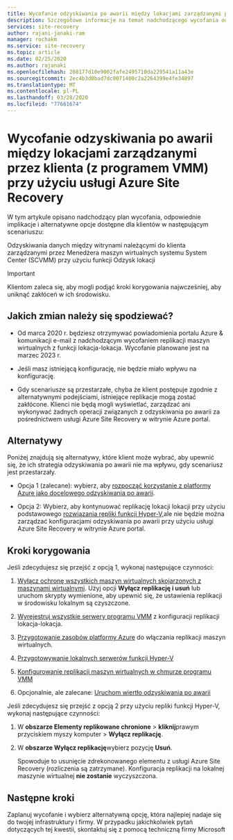 ```yaml
---
title: Wycofanie odzyskiwania po awarii między lokacjami zarządzanymi przez klienta (z programem VMM) przy użyciu usługi Azure Site Recovery | Dokumenty firmy Microsoft
description: Szczegółowe informacje na temat nadchodzącego wycofania odzyskiwania po awarii między witrynami należącymi do klienta przy użyciu funkcji Hyper-V oraz między lokacjami zarządzanymi przez SCVMM na platformie Azure i opcjami alternatywnymi
services: site-recovery
author: rajani-janaki-ram
manager: rochakm
ms.service: site-recovery
ms.topic: article
ms.date: 02/25/2020
ms.author: rajanaki
ms.openlocfilehash: 208177d10e9002fafe2495710da229541a11a43e
ms.sourcegitcommit: 2ec4b3d0bad7dc0071400c2a2264399e4fe34897
ms.translationtype: MT
ms.contentlocale: pl-PL
ms.lasthandoff: 03/28/2020
ms.locfileid: "77661674"
---
```

# <a name="deprecation-of-disaster-recovery-between-customer-managed-sites-with-vmm-using-azure-site-recovery"></a>Wycofanie odzyskiwania po awarii między lokacjami zarządzanymi przez klienta (z programem VMM) przy użyciu usługi Azure Site Recovery

W tym artykule opisano nadchodzący plan wycofania, odpowiednie implikacje i alternatywne opcje dostępne dla klientów w następującym scenariuszu:

Odzyskiwania danych między witrynami należącymi do klienta zarządzanymi przez Menedżera maszyn wirtualnych systemu System Center (SCVMM) przy użyciu funkcji Odzysk lokacji

> [!IMPORTANT]
> Klientom zaleca się, aby mogli podjąć kroki korygowania najwcześniej, aby uniknąć zakłóceń w ich środowisku. 

## <a name="what-changes-should-you-expect"></a>Jakich zmian należy się spodziewać?

- Od marca 2020 r. będziesz otrzymywać powiadomienia portalu Azure & komunikacji e-mail z nadchodzącym wycofaniem replikacji maszyn wirtualnych z funkcji lokacja-lokacja. Wycofanie planowane jest na marzec 2023 r.

- Jeśli masz istniejącą konfigurację, nie będzie miało wpływu na konfigurację.

- Gdy scenariusze są przestarzałe, chyba że klient postępuje zgodnie z alternatywnymi podejściami, istniejące replikacje mogą zostać zakłócone. Klienci nie będą mogli wyświetlać, zarządzać ani wykonywać żadnych operacji związanych z odzyskiwania po awarii za pośrednictwem usługi Azure Site Recovery w witrynie Azure portal.
 
## <a name="alternatives"></a>Alternatywy 

Poniżej znajdują się alternatywy, które klient może wybrać, aby upewnić się, że ich strategia odzyskiwania po awarii nie ma wpływu, gdy scenariusz jest przestarzały. 

- Opcja 1 (zalecane): wybierz, aby [rozpocząć korzystanie z platformy Azure jako docelowego odzyskiwania po awarii](hyper-v-vmm-azure-tutorial.md).


- Opcja 2: Wybierz, aby kontynuować replikację lokacji lokacji przy użyciu podstawowego [rozwiązania repliki funkcji Hyper-V,](https://docs.microsoft.com/windows-server/virtualization/hyper-v/manage/set-up-hyper-v-replica)ale nie będzie można zarządzać konfiguracjami odzyskiwania po awarii przy użyciu usługi Azure Site Recovery w witrynie Azure portal. 


## <a name="remediation-steps"></a>Kroki korygowania

Jeśli zdecydujesz się przejść z opcją 1, wykonaj następujące czynności:

1. [Wyłącz ochronę wszystkich maszyn wirtualnych skojarzonych z maszynami wirtualnymi](site-recovery-manage-registration-and-protection.md#disable-protection-for-a-hyper-v-virtual-machine-replicating-to-secondary-vmm-server-using-the-system-center-vmm-to-vmm-scenario). Użyj opcji **Wyłącz replikację i usuń** lub uruchom skrypty wymienione, aby upewnić się, że ustawienia replikacji w środowisku lokalnym są czyszczone. 

2. [Wyrejestruj wszystkie serwery programu VMM](site-recovery-manage-registration-and-protection.md#unregister-a-vmm-server) z konfiguracji replikacji lokacja-lokacja.

3. [Przygotowanie zasobów platformy Azure](tutorial-prepare-azure-for-hyperv.md) do włączania replikacji maszyn wirtualnych.
4. [Przygotowywanie lokalnych serwerów funkcji Hyper-V](hyper-v-prepare-on-premises-tutorial.md)
5. [Konfigurowanie replikacji maszyn wirtualnych w chmurze programu VMM](hyper-v-vmm-azure-tutorial.md)
6. Opcjonalnie, ale zalecane: [Uruchom wiertło odzyskiwania po awarii](tutorial-dr-drill-azure.md)

Jeśli zdecydujesz się przejść z opcją 2 przy użyciu repliki funkcji Hyper-V, wykonaj następujące czynności:

1. W **obszarze Elementy replikowane chronione** > **kliknij**prawym przyciskiem myszy komputer > **Wyłącz replikację**.
2. W **obszarze Wyłącz replikację**wybierz pozycję **Usuń**.

    Spowoduje to usunięcie zdrekonowanego elementu z usługi Azure Site Recovery (rozliczenia są zatrzymane). Konfiguracja replikacji na lokalnej maszynie wirtualnej **nie zostanie** wyczyszczona. 

## <a name="next-steps"></a>Następne kroki
Zaplanuj wycofanie i wybierz alternatywną opcję, która najlepiej nadaje się do twojej infrastruktury i firmy. W przypadku jakichkolwiek pytań dotyczących tej kwestii, skontaktuj się z pomocą techniczną firmy Microsoft

